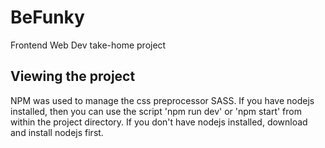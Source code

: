 # BeFunky
Frontend Web Dev take-home project

## Viewing the project
NPM was used to manage the css preprocessor SASS.
If you have nodejs installed, then you can use the script 'npm run dev' or 'npm start' from within the project directory. 
If you don't have nodejs installed, download and install nodejs first.
